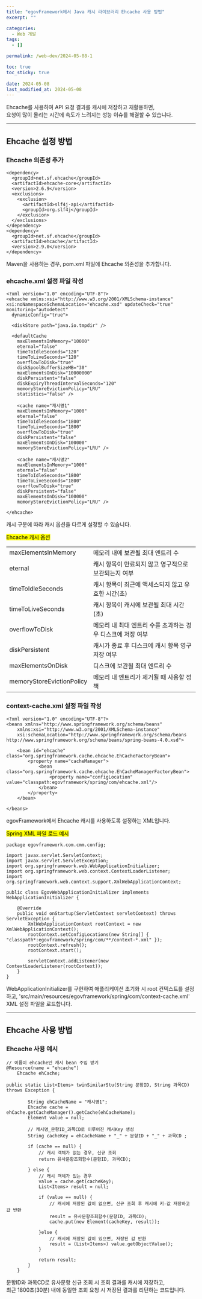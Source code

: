 ```yaml
---
title: "egovFramework에서 Java 캐시 라이브러리 Ehcache 사용 방법"
excerpt: ""

categories:
  - Web 개발
tags:
  - []

permalink: /web-dev/2024-05-08-1

toc: true
toc_sticky: true
 
date: 2024-05-08
last_modified_at: 2024-05-08
---
```


Ehcache를 사용하여 API 요청 결과를 캐시에 저장하고 재활용하면,  
요청이 많이 몰리는 시간에 속도가 느려지는 성능 이슈를 해결할 수 있습니다.

---

## Ehcache 설정 방법

### Ehcache 의존성 추가
```
<dependency>
  <groupId>net.sf.ehcache</groupId>
  <artifactId>ehcache-core</artifactId>
  <version>2.6.9</version>
  <exclusions>
    <exclusion>
      <artifactId>slf4j-api</artifactId>
      <groupId>org.slf4j</groupId>
    </exclusion>
  </exclusions>
</dependency>
<dependency>
  <groupId>net.sf.ehcache</groupId>
  <artifactId>ehcache</artifactId>
  <version>2.9.0</version>
</dependency>
```
Maven을 사용하는 경우, pom.xml 파일에 Ehcache 의존성을 추가합니다.

### ehcache.xml 설정 파일 작성
```
<?xml version="1.0" encoding="UTF-8"?>
<ehcache xmlns:xsi="http://www.w3.org/2001/XMLSchema-instance" xsi:noNamespaceSchemaLocation="ehcache.xsd" updateCheck="true" monitoring="autodetect"
  dynamicConfig="true">
	
  <diskStore path="java.io.tmpdir" />
	 
  <defaultCache 
    maxElementsInMemory="10000" 
    eternal="false" 
    timeToIdleSeconds="120" 
    timeToLiveSeconds="120" 
    overflowToDisk="true"
    diskSpoolBufferSizeMB="30" 
    maxElementsOnDisk="10000000" 
    diskPersistent="false" 
    diskExpiryThreadIntervalSeconds="120" 
    memoryStoreEvictionPolicy="LRU"
    statistics="false" />
	
	<cache name="캐시명1" 
    maxElementsInMemory="1000" 
    eternal="false" 
    timeToIdleSeconds="1800" 
    timeToLiveSeconds="1800" 
    overflowToDisk="true" 
    diskPersistent="false"
    maxElementsOnDisk="100000" 
    memoryStoreEvictionPolicy="LRU" />
			
	<cache name="캐시명2" 
    maxElementsInMemory="1000" 
    eternal="false" 
    timeToIdleSeconds="1800" 
    timeToLiveSeconds="1800" 
    overflowToDisk="true" 
    diskPersistent="false"
    maxElementsOnDisk="100000" 
    memoryStoreEvictionPolicy="LRU" />

</ehcache>
```
캐시 구분에 따라 캐시 옵션을 다르게 설정할 수 있습니다.

<mark>Ehcache 캐시 옵션</mark>
<table class="table_2_left">
  <tbody>
    <tr>
      <td>maxElementsInMemory</td>
      <td>메모리 내에 보관될 최대 엔트리 수</td>
    </tr>
    <tr>
      <td>eternal</td>
      <td>캐시 항목이 만료되지 않고 영구적으로 보관되는지 여부</td>
    </tr>
    <tr>
      <td>timeToIdleSeconds</td>
      <td>캐시 항목이 최근에 액세스되지 않고 유효한 시간(초)</td>
    </tr>
    <tr>
      <td>timeToLiveSeconds</td>
      <td>캐시 항목이 캐시에 보관될 최대 시간(초)</td>
    </tr>
    <tr>
      <td>overflowToDisk</td>
      <td>메모리 내 최대 엔트리 수를 초과하는 경우 디스크에 저장 여부</td>
    </tr>
    <tr>
      <td>diskPersistent</td>
      <td>캐시가 종료 후 디스크에 캐시 항목 영구 저장 여부</td>
    </tr>
    <tr>
      <td>maxElementsOnDisk</td>
      <td>디스크에 보관될 최대 엔트리 수</td>
    </tr>
    <tr>
      <td>memoryStoreEvictionPolicy</td>
      <td>메모리 내 엔트리가 제거될 때 사용할 정책</td>
    </tr>
  </tbody>
</table>

### context-cache.xml 설정 파일 작성
```
<?xml version="1.0" encoding="UTF-8"?>
<beans xmlns="http://www.springframework.org/schema/beans"
	xmlns:xsi="http://www.w3.org/2001/XMLSchema-instance"
	xsi:schemaLocation="http://www.springframework.org/schema/beans http://www.springframework.org/schema/beans/spring-beans-4.0.xsd">
  
	<bean id="ehcache" class="org.springframework.cache.ehcache.EhCacheFactoryBean">
	    <property name="cacheManager">
	        <bean class="org.springframework.cache.ehcache.EhCacheManagerFactoryBean">
	            <property name="configLocation" value="classpath:egovframework/spring/com/ehcache.xml"/>
	        </bean>
	    </property>    
	</bean>
	
</beans>
```
egovFramework에서 Ehcache 캐시를 사용하도록 설정하는 XML입니다.

<mark>Spring XML 파일 로드 예시</mark>
```
package egovframework.com.cmm.config;

import javax.servlet.ServletContext;
import javax.servlet.ServletException;
import org.springframework.web.WebApplicationInitializer;
import org.springframework.web.context.ContextLoaderListener;
import org.springframework.web.context.support.XmlWebApplicationContext;

public class EgovWebApplicationInitializer implements WebApplicationInitializer {

	@Override
	public void onStartup(ServletContext servletContext) throws ServletException {
		XmlWebApplicationContext rootContext = new XmlWebApplicationContext();
		rootContext.setConfigLocations(new String[] { "classpath*:egovframework/spring/com/**/context-*.xml" });
		rootContext.refresh();
		rootContext.start();
		
		servletContext.addListener(new ContextLoaderListener(rootContext));
	}
}
```
WebApplicationInitializer를 구현하여 애플리케이션 초기화 시 root 컨텍스트를 설정하고,
'src/main/resources/egovframework/spring/com/context-cache.xml' XML 설정 파일을 로드합니다.

---

## Ehcache 사용 방법

### Ehcache 사용 예시
```
// 이름이 ehcache인 캐시 bean 주입 받기
@Resource(name = "ehcache")
	Ehcache ehCache;

public static List<Items> twinSimilarStu(String 문항ID, String 과목CD) throws Exception {
		
		String ehCacheName = "캐시명1";
		Ehcache cache = ehCache.getCacheManager().getCache(ehCacheName);
		Element value = null;
		
		// 캐시명_문항ID_과목CD로 이루어진 캐시Key 생성
		String cacheKey = ehCacheName + "_" + 문항ID + "_" + 과목CD ;

		if (cache == null) {
			// 캐시 객체가 없는 경우, 신규 조회
			return 유사문항조회함수(문항ID, 과목CD);

		} else {
			// 캐시 객체가 있는 경우
			value = cache.get(cacheKey);
			List<Items> result = null;

			if (value == null) {
				// 캐시에 저장된 값이 없으면, 신규 조회 후 캐시에 키-값 저장하고 값 반환
				result = 유사문항조회함수(문항ID, 과목CD);
				cache.put(new Element(cacheKey, result));

			}else {
				// 캐시에 저장된 값이 있으면, 저장된 값 반환
				result = (List<Items>) value.getObjectValue();
			}

			return result;
		}
	}
```
문항ID와 과목CD로 유사문항 신규 조회 시 조회 결과를 캐시에 저장하고,  
최근 1800초(30분) 내에 동일한 조회 요청 시 저장된 결과를 리턴하는 코드입니다.
